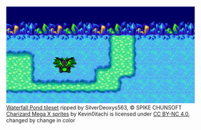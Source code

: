 ![](banner.webp)
[Waterfall Pond tileset](https://www.spriters-resource.com/game_boy_advance/pokemonmysterydungeonredrescueteam/sheet/85450/)
ripped by SilverDeoxys563, &copy; SPIKE CHUNSOFT  
[Charizard Mega X sprites](https://sprites.pmdcollab.org/#/0006?form=1) by Kevin0itachi is licensed
under [CC BY-NC 4.0](https://creativecommons.org/licenses/by-nc/4.0/?ref=chooser-v1), changed by change
in color
